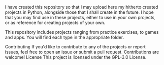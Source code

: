 I have created this repository so that I may upload here my hitherto created projects in Python, alongside those that I shall create in the future. 
I hope that you may find use in these projects, either to use in your own projects, or as reference for creating projects of your own.

This repository includes projects ranging from practice exercises, to games and apps. You will find each type in the appropriate folder.

Contributing
If you'd like to contribute to any of the projects or report issues, feel free to open an issue or submit a pull request. Contributions are welcome!
License
This project is licensed under the GPL-3.0 License.
